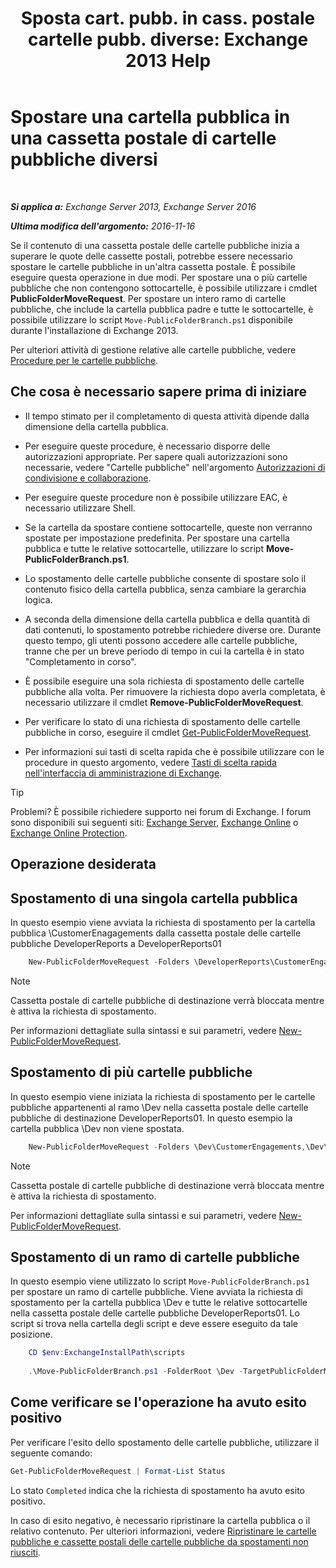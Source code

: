 ﻿---
title: 'Sposta cart. pubb. in cass. postale cartelle pubb. diverse: Exchange 2013 Help'
TOCTitle: Spostare una cartella pubblica in una cassetta postale di cartelle pubbliche diversi
ms:assetid: b8744934-a3cb-443e-acce-a9a6ca5d88f6
ms:mtpsurl: https://technet.microsoft.com/it-it/library/JJ906435(v=EXCHG.150)
ms:contentKeyID: 51407402
ms.date: 05/22/2018
mtps_version: v=EXCHG.150
ms.translationtype: MT
---

# Spostare una cartella pubblica in una cassetta postale di cartelle pubbliche diversi

 

_**Si applica a:** Exchange Server 2013, Exchange Server 2016_

_**Ultima modifica dell'argomento:** 2016-11-16_

Se il contenuto di una cassetta postale delle cartelle pubbliche inizia a superare le quote delle cassette postali, potrebbe essere necessario spostare le cartelle pubbliche in un'altra cassetta postale. È possibile eseguire questa operazione in due modi. Per spostare una o più cartelle pubbliche che non contengono sottocartelle, è possibile utilizzare i cmdlet **PublicFolderMoveRequest**. Per spostare un intero ramo di cartelle pubbliche, che include la cartella pubblica padre e tutte le sottocartelle, è possibile utilizzare lo script `Move-PublicFolderBranch.ps1` disponibile durante l'installazione di Exchange 2013.

Per ulteriori attività di gestione relative alle cartelle pubbliche, vedere [Procedure per le cartelle pubbliche](public-folder-procedures-exchange-2013-help.md).

## Che cosa è necessario sapere prima di iniziare

  - Il tempo stimato per il completamento di questa attività dipende dalla dimensione della cartella pubblica.

  - Per eseguire queste procedure, è necessario disporre delle autorizzazioni appropriate. Per sapere quali autorizzazioni sono necessarie, vedere "Cartelle pubbliche" nell'argomento [Autorizzazioni di condivisione e collaborazione](sharing-and-collaboration-permissions-exchange-2013-help.md).

  - Per eseguire queste procedure non è possibile utilizzare EAC, è necessario utilizzare Shell.

  - Se la cartella da spostare contiene sottocartelle, queste non verranno spostate per impostazione predefinita. Per spostare una cartella pubblica e tutte le relative sottocartelle, utilizzare lo script **Move-PublicFolderBranch.ps1**.

  - Lo spostamento delle cartelle pubbliche consente di spostare solo il contenuto fisico della cartella pubblica, senza cambiare la gerarchia logica.

  - A seconda della dimensione della cartella pubblica e della quantità di dati contenuti, lo spostamento potrebbe richiedere diverse ore. Durante questo tempo, gli utenti possono accedere alle cartelle pubbliche, tranne che per un breve periodo di tempo in cui la cartella è in stato "Completamento in corso".

  - È possibile eseguire una sola richiesta di spostamento delle cartelle pubbliche alla volta. Per rimuovere la richiesta dopo averla completata, è necessario utilizzare il cmdlet **Remove-PublicFolderMoveRequest**.

  - Per verificare lo stato di una richiesta di spostamento delle cartelle pubbliche in corso, eseguire il cmdlet [Get-PublicFolderMoveRequest](https://technet.microsoft.com/it-it/library/jj878076\(v=exchg.150\)).

  - Per informazioni sui tasti di scelta rapida che è possibile utilizzare con le procedure in questo argomento, vedere [Tasti di scelta rapida nell'interfaccia di amministrazione di Exchange](keyboard-shortcuts-in-the-exchange-admin-center-exchange-online-protection-help.md).


> [!TIP]
> Problemi? È possibile richiedere supporto nei forum di Exchange. I forum sono disponibili sui seguenti siti: <A href="https://go.microsoft.com/fwlink/p/?linkid=60612">Exchange Server</A>, <A href="https://go.microsoft.com/fwlink/p/?linkid=267542">Exchange Online</A> o <A href="https://go.microsoft.com/fwlink/p/?linkid=285351">Exchange Online Protection</A>.



## Operazione desiderata

## Spostamento di una singola cartella pubblica

In questo esempio viene avviata la richiesta di spostamento per la cartella pubblica \\CustomerEnagagements dalla cassetta postale delle cartelle pubbliche DeveloperReports a DeveloperReports01
```powershell
    New-PublicFolderMoveRequest -Folders \DeveloperReports\CustomerEngagements -TargetMailbox DeveloperReports01
```

> [!NOTE]
> Cassetta postale di cartelle pubbliche di destinazione verrà bloccata mentre è attiva la richiesta di spostamento.



Per informazioni dettagliate sulla sintassi e sui parametri, vedere [New-PublicFolderMoveRequest](https://technet.microsoft.com/it-it/library/jj878081\(v=exchg.150\)).

## Spostamento di più cartelle pubbliche

In questo esempio viene iniziata la richiesta di spostamento per le cartelle pubbliche appartenenti al ramo \\Dev nella cassetta postale delle cartelle pubbliche di destinazione DeveloperReports01. In questo esempio la cartella pubblica \\Dev non viene spostata.
```powershell
    New-PublicFolderMoveRequest -Folders \Dev\CustomerEngagements,\Dev\RequestsforChange,\Dev\Usability -TargetMailbox DeveloperReports01
```

> [!NOTE]
> Cassetta postale di cartelle pubbliche di destinazione verrà bloccata mentre è attiva la richiesta di spostamento.



Per informazioni dettagliate sulla sintassi e sui parametri, vedere [New-PublicFolderMoveRequest](https://technet.microsoft.com/it-it/library/jj878081\(v=exchg.150\)).

## Spostamento di un ramo di cartelle pubbliche

In questo esempio viene utilizzato lo script `Move-PublicFolderBranch.ps1` per spostare un ramo di cartelle pubbliche. Viene avviata la richiesta di spostamento per la cartella pubblica \\Dev e tutte le relative sottocartelle nella cassetta postale delle cartelle pubbliche DeveloperReports01. Lo script si trova nella cartella degli script e deve essere eseguito da tale posizione.
```powershell
    CD $env:ExchangeInstallPath\scripts
    
    .\Move-PublicFolderBranch.ps1 -FolderRoot \Dev -TargetPublicFolderMailbox DeveloperReports01
```
## Come verificare se l'operazione ha avuto esito positivo

Per verificare l'esito dello spostamento delle cartelle pubbliche, utilizzare il seguente comando:

```powershell
Get-PublicFolderMoveRequest | Format-List Status
```

Lo stato `Completed` indica che la richiesta di spostamento ha avuto esito positivo.

In caso di esito negativo, è necessario ripristinare la cartella pubblica o il relativo contenuto. Per ulteriori informazioni, vedere [Ripristinare le cartelle pubbliche e cassette postali delle cartelle pubbliche da spostamenti non riusciti](restore-public-folders-and-public-folder-mailboxes-from-failed-moves-exchange-2013-help.md).

